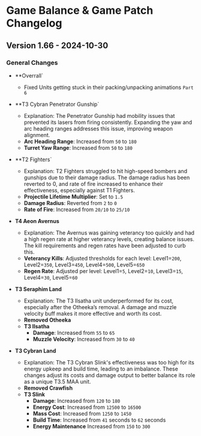 # Game Balance & Game Patch Changelog

## Version 1.66 - 2024-10-30
### General Changes
- **Overrall`
  - Fixed Units getting stuck in their packing/unpacking animations `Part 6`

- **T3 Cybran Penetrator Gunship`
    - Explanation: The Penetrator Gunship had mobility issues that prevented its lasers from firing consistently. Expanding the yaw and arc heading ranges addresses this issue, improving weapon alignment.
  - **Arc Heading Range**: Increased from `50` to `180`
  - **Turret Yaw Range**: Increased from `50` to `180`

- **T2 Fighters`
    - Explanation: T2 Fighters struggled to hit high-speed bombers and gunships due to their damage radius. The damage radius has been reverted to 0, and rate of fire increased to enhance their effectiveness, especially against T1 Fighters.
  - **Projectile Lifetime Multiplier**: Set to `1.5`
  - **Damage Radius**: Reverted from `2` to `0`
  - **Rate of Fire**: Increased from `20/10` to `25/10`

- **T4 Aeon Avernus**
    - Explanation: The Avernus was gaining veterancy too quickly and had a high regen rate at higher veterancy levels, creating balance issues. The kill requirements and regen rates have been adjusted to curb this.
  - **Veterancy Kills**: Adjusted thresholds for each level: Level1=`200`, Level2=`350`, Level3=`450`, Level4=`500`, Level5=`650`
  - **Regen Rate**: Adjusted per level: Level1=`5`, Level2=`10`, Level3=`15`, Level4=`30`, Level5=`60`

- **T3 Seraphim Land**
    - Explanation: The T3 Ilsatha unit underperformed for its cost, especially after the Otheeka’s removal. A damage and muzzle velocity buff makes it more effective and worth its cost.
  - **Removed Otheeka**
  - **T3 Ilsatha**
    - **Damage**: Increased from `55` to `65`
    - **Muzzle Velocity**: Increased from `30` to `40`

- **T3 Cybran Land**
    - Explanation: The T3 Cybran Slink's effectiveness was too high for its energy upkeep and build time, leading to an imbalance. These changes adjust its costs and damage output to better balance its role as a unique T3.5 MAA unit.
  - **Removed Crawfish**
  - **T3 Slink**
    - **Damage**: Increased from `120` to `180`
    - **Energy Cost**: Increased from `12500` to `16500`
    - **Mass Cost**: Increased from `1250` to `1450`
    - **Build Time**: Increased from `41` seconds to `62` seconds
    - **Energy Maintenance** Increased from `150` to `300`
